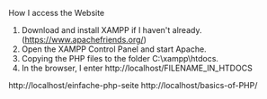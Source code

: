 How I access the Website

1. Download and install XAMPP if I haven't already. (https://www.apachefriends.org/)
2. Open the XAMPP Control Panel and start Apache.
3. Copying the PHP files to the folder C:\xampp\htdocs.
4. In the browser, I enter http://localhost/FILENAME_IN_HTDOCS

http://localhost/einfache-php-seite 
http://localhost/basics-of-PHP/
